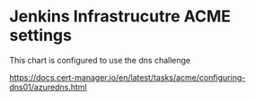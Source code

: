 # Jenkins Infrastrucutre ACME settings
This chart is configured to use the dns challenge

https://docs.cert-manager.io/en/latest/tasks/acme/configuring-dns01/azuredns.html
